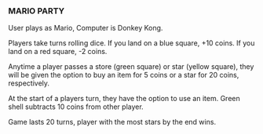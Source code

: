 ### MARIO PARTY ###

User plays as Mario, Computer is Donkey Kong.

Players take turns rolling dice. If you land on a blue square, +10 coins. If you land on a red square, -2 coins.

Anytime a player passes a store (green square) or star (yellow square), they will be given the option to buy an item for 5 coins or a star for 20 coins, respectively.

At the start of a players turn, they have the option to use an item. Green shell subtracts 10 coins from other player.

Game lasts 20 turns, player with the most stars by the end wins.